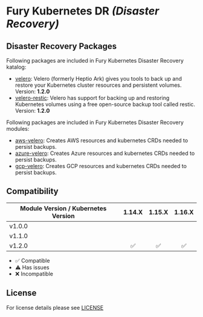 # Fury Kubernetes DR *(Disaster Recovery)*

## Disaster Recovery Packages

Following packages are included in Fury Kubernetes Disaster Recovery katalog:

- [velero](katalog/velero): Velero (formerly Heptio Ark) gives you tools to
back up and restore your Kubernetes cluster resources and persistent volumes. Version: **1.2.0**
- [velero-restic](katalog/velero/velero-restic): Velero has support for backing up and restoring
Kubernetes volumes using a free open-source backup tool called restic. Version: **1.2.0**

Following packages are included in Fury Kubernetes Disaster Recovery modules:

- [aws-velero](modules/aws-velero): Creates AWS resources and kubernetes CRDs needed to persist backups.
- [azure-velero](modules/azure-velero): Creates Azure resources and kubernetes CRDs needed to persist backups.
- [gcp-velero](modules/gcp-velero): Creates GCP resources and kubernetes CRDs needed to persist backups.


## Compatibility

| Module Version / Kubernetes Version | 1.14.X             | 1.15.X             | 1.16.X             |
|-------------------------------------|:------------------:|:------------------:|:------------------:|
| v1.0.0                              |                    |                    |                    |
| v1.1.0                              |                    |                    |                    |
| v1.2.0                              | :white_check_mark: | :white_check_mark: | :white_check_mark: |

- :white_check_mark: Compatible
- :warning: Has issues
- :x: Incompatible


## License

For license details please see [LICENSE](./LICENSE)
